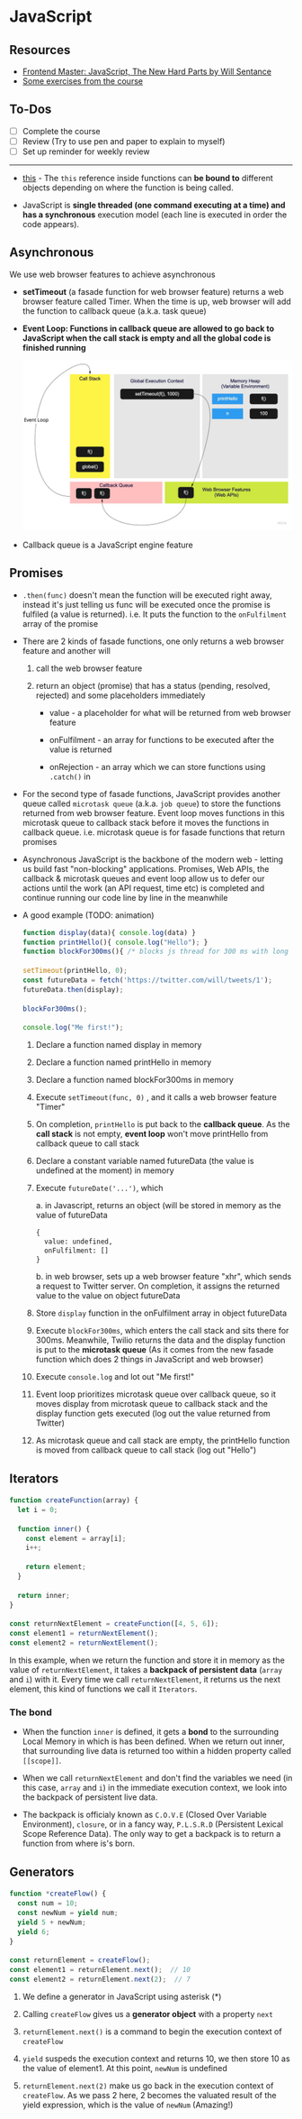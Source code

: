 # JavaScript

## Resources

- [Frontend Master: JavaScript, The New Hard Parts by Will Sentance](https://frontendmasters.com/courses/javascript-new-hard-parts/)
- [Some exercises from the course](http://csbin.io/)

## To-Dos

- [ ] Complete the course
- [ ] Review (Try to use pen and paper to explain to myself)
- [ ] Set up reminder for weekly review

---

- [this](https://www.freecodecamp.org/news/the-complete-guide-to-this-in-javascript/) - The `this` reference inside functions can ****be bound to**** different objects depending on where the function is being called.

- JavaScript is **single threaded (one command executing at a time) and has a synchronous** execution model (each line is executed in order the code appears).

## Asynchronous

We use web browser features to achieve asynchronous

- **setTimeout** (a fasade function for web browser feature) returns a web browser feature called Timer. When the time is up, web browser will add the function to callback queue (a.k.a. task queue)
- **Event Loop: Functions in callback queue are allowed to go back to JavaScript when the call stack is empty and all the global code is finished running**

  ![Event Loop](../images/event-loop.jpeg)

- Callback queue is a JavaScript engine feature

## Promises

- `.then(func)` doesn't mean the function will be executed right away, instead it's just telling us func will be executed once the promise is fulfiled (a value is returned). i.e. It puts the function to the `onFulfilment` array of the promise

- There are 2 kinds of fasade functions, one only returns a web browser feature and another will

  1. call the web browser feature

  2. return an object (promise) that has a status (pending, resolved, rejected) and some placeholders immediately

     - value - a placeholder for what will be returned from web browser feature

     - onFulfilment - an array for functions to be executed after the value is returned

     - onRejection - an array which we can store functions using `.catch()` in

- For the second type of fasade functions, JavaScript provides another queue called `microtask queue` (a.k.a. `job queue`) to store the functions returned from web browser feature. Event loop moves functions in this microtask queue to callback stack before it moves the functions in callback queue. i.e. microtask queue is for fasade functions that return promises

- Asynchronous JavaScript is the backbone of the modern web - letting us build fast "non-blocking" applications. Promises, Web APIs, the callback & microtask queues and event loop allow us to defer our actions until the work (an API request, time etc) is completed and continue running our code line by line in the meanwhile

- A good example (TODO: animation)

  ```JavaScript
  function display(data){ console.log(data) }
  function printHello(){ console.log("Hello"); }
  function blockFor300ms(){ /* blocks js thread for 300 ms with long for loop */ }

  setTimeout(printHello, 0);
  const futureData = fetch('https://twitter.com/will/tweets/1');
  futureData.then(display);

  blockFor300ms();

  console.log("Me first!");
  ```

  1. Declare a function named display in memory

  2. Declare a function named printHello in memory

  3. Declare a function named blockFor300ms in memory

  4. Execute `setTimeout(func, 0)` , and it calls a web browser feature "Timer"

  5. On completion, `printHello` is put back to the **callback queue**. As the **call stack** is not empty, **event loop** won't move printHello from callback queue to call stack

  6. Declare a constant variable named futureData (the value is undefined at the moment) in memory

  7. Execute `futureDate('...')`, which

      a. in Javascript, returns an object (will be stored in memory as the value of futureData

      ```JaavScript
      {
        value: undefined,
        onFulfilment: []
      }
      ```

      b. in web browser, sets up a web browser feature "xhr", which sends a request to Twitter server. On completion, it assigns the returned value to the value on object futureData

  8. Store `display` function in the onFulfilment array in object futureData

  9. Execute `blockFor300ms`, which enters the call stack and sits there for 300ms. Meanwhile, Twilio returns the data and the display function is put to the **microtask queue** (As it comes from the new fasade function which does 2 things in JavaScript and web browser)

  10. Execute `console.log` and lot out "Me first!"

  11. Event loop prioritizes microtask queue over callback queue, so it moves display from microtask queue to callback stack and the display function gets executed (log out the value returned from Twitter)

  12. As microtask queue and call stack are empty, the printHello function is moved from callback queue to call stack (log out "Hello")

## Iterators

```JavaScript
function createFunction(array) {
  let i = 0;

  function inner() {
    const element = array[i];
    i++;

    return element;
  }

  return inner;
}

const returnNextElement = createFunction([4, 5, 6]);
const element1 = returnNextElement();
const element2 = returnNextElement();
```

In this example, when we return the function and store it in memory as the value of `returnNextElement`, it takes a **backpack of persistent data** (`array` and `i`) with it. Every time we call `returnNextElement`, it returns us the next element, this kind of functions we call it `Iterators`.

### The bond

- When the function `inner` is defined, it gets a **bond** to the surrounding Local Memory in which is has been defined. When we return out inner, that surrounding live data is returned too within a hidden property called `[[scope]]`.

- When we call `returnNextElement` and don't find the variables we need (in this case, `array` and `i`) in the immediate execution context, we look into the backpack of persistent live data.

- The backpack is officialy known as `C.O.V.E` (Closed Over Variable Environment), `closure`, or in a fancy way, `P.L.S.R.D` (Persistent Lexical Scope Reference Data).  The only way to get a backpack is to return a function from where is's born.

## Generators

```JavaScript
function *createFlow() {
  const num = 10;
  const newNum = yield num;
  yield 5 + newNum;
  yield 6;
}

const returnElement = createFlow();
const element1 = returnElement.next();  // 10
const element2 = returnElement.next(2);  // 7
```

1. We define a generator in JavaScript using asterisk (*)

2. Calling `createFlow` gives us a **generator object** with a property `next`

3. `returnElement.next()` is a command to begin the execution context of `createFlow`

4. `yield` suspeds the execution context and returns 10, we then store 10 as the value of element1. At this point, `newNum` is undefined

5. `returnElement.next(2)` make us go back in the execution context of `createFlow`. As we pass 2 here, 2 becomes the valuated result of the yield expression, which is the value of `newNum` (Amazing!)
